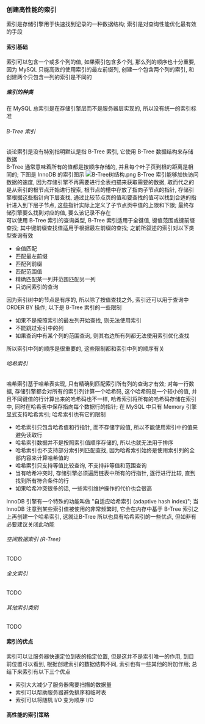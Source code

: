 ### 创建高性能的索引
索引是存储引擎用于快速找到记录的一种数据结构; 索引是对查询性能优化最有效的手段

#### 索引基础
索引可以包含一个或多个列的值, 如果索引包含多个列, 那么列的顺序也十分重要, 因为 MySQL 只能高效的使用索引的最左前缀列, 创建一个包含两个列的索引, 和创建两个只包含一列的索引是不同的

##### 索引的种类
在 MySQL 总索引是在存储引擎层而不是服务器层实现的, 所以没有统一的索引标准

###### B-Tree 索引
谈论索引是没有特别指明默认是指 B-Tree 索引, 它使用 B-Tree 数据结构来存储数据  
B-Tree 通常意味着所有的值都是按顺序存储的, 并且每个叶子页到根的距离是相同的; 下图是 InnoDB 的索引图示
![B-Tree树结构.png](http://ww1.sinaimg.cn/large/d8f31fa4gy1g81tfmvh2nj20qj0f8mxu.jpg)
B-Tree 索引能够加快访问数据的速度, 因为存储引擎不再需要进行全表扫描来获取需要的数据, 取而代之的是从索引的根节点开始进行搜索, 根节点的槽中存放了指向子节点的指针, 存储引擎根据这些指针向下层查找, 通过比较节点页的值和要查找的值可以找到合适的指针进入到下层子节点, 这些指针实际上定义了子节点页中值的上限和下限; 最终存储引擎要么找到对应的值, 要么该记录不存在  
可以使用 B-Tree 索引的查询类型, B-Tree 索引适用于全键值, 键值范围或键前缀查找; 其中键前缀查找值适用于根据最左前缀的查找; 之前所叙述的索引对以下类型查询有效
- 全值匹配
- 匹配最左前缀
- 匹配列前缀
- 匹配范围值
- 精确匹配某一列并范围匹配另一列
- 只访问索引的查询

因为索引树中的节点是有序的, 所以除了按值查找之外, 索引还可以用于查询中 ORDER BY 操作; 以下是 B-Tree 索引的一些限制
- 如果不是按照索引的最左列开始查找, 则无法使用索引
- 不能跳过索引中的列
- 如果查询中有某个列的范围查询, 则其右边所有列都无法使用索引优化查找

所以索引中列的顺序是很重要的, 这些限制都和索引中列的顺序有关

###### 哈希索引
哈希索引基于哈希表实现, 只有精确到匹配索引所有列的查询才有效; 对每一行数据, 存储引擎都会对所有的索引列计算一个哈希码, 这个哈希码是一个较小的值, 并且不同键值的行计算出来的哈希码也不一样, 哈希索引将所有的哈希码存储在索引中, 同时在哈希表中保存指向每个数据行的指针; 在 MySQL 中只有 Memory 引擎显式支持哈希索引; 哈希索引也有它的限制
- 哈希索引只包含哈希值和行指针, 而不存储字段值, 所以不能使用索引中的值来避免读取行
- 哈希索引数据并不是按照索引值顺序存储的, 所以也就无法用于排序
- 哈希索引也不支持部分索引列匹配查找, 因为哈希索引始终是使用索引列的全部内容来计算哈希值的
- 哈希索引只支持等值比较查询, 不支持非等值和范围查询
- 当有哈希冲突时, 存储引擎必须遍历链表中所有的行指针, 逐行进行比较, 直到找到所有符合条件的行
- 如果哈希冲突很多的话, 一些索引维护操作的代价也会很高

InnoDB 引擎有一个特殊的功能叫做 "自适应哈希索引 (adaptive hash index)"; 当 InnoDB 注意到某些索引值被使用的非常频繁时, 它会在内存中基于 B-Tree 索引之上再创建一个哈希索引, 这就让B-Tree 所以也具有哈希索引的一些优点, 但如非有必要建议关闭此功能

###### 空间数据索引 (R-Tree)
TODO
###### 全文索引
TODO
###### 其他索引类别
TODO

#### 索引的优点
索引可以让服务器快速定位到表的指定位置, 但是这并不是索引唯一的作用, 到目前位置可以看到, 根据创建索引的数据结构不同, 索引也有一些其他的附加作用; 总结下来索引有以下三个优点
- 索引大大减少了服务器需要扫描的数据量
- 索引可以帮助服务器避免排序和临时表
- 索引可以将随机 I/O 变为顺序 I/O

#### 高性能的索引策略
